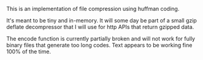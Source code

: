 This is an implementation of file compression using huffman coding.

It's meant to be tiny and in-memory. It will some day be part of
a small gzip deflate decompressor that I will use for http APIs
that return gzipped data.

The encode function is currently partially broken and will not work
for fully binary files that generate too long codes. Text appears
to be working fine 100% of the time.
